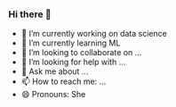 ### Hi there 👋

- 🔭 I’m currently working on data science 
- 🌱 I’m currently learning ML
- 👯 I’m looking to collaborate on ...
- 🤔 I’m looking for help with ...
- 💬 Ask me about ...
- 📫 How to reach me: ...
- 😄 Pronouns: She
